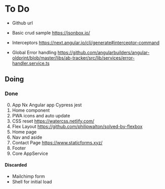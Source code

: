 # To Do

- Github url

- Basic crud sample https://jsonbox.io/

- Interceptors https://next.angular.io/cli/generate#interceptor-command

- Global Error handling https://github.com/angularbuilders/angular-oldprint/blob/master/libs/ab-tracker/src/lib/services/error-handler.service.ts

## Doing

### Done

0. App Nx Angular app Cypress jest
1. Home component
2. PWA icons and auto update
3. CSS reset https://watercss.netlify.com/
4. Flex Layout https://github.com/philipwalton/solved-by-flexbox
5. Home page
6. Nav and aside
7. Contact Page https://www.staticforms.xyz/
8. Footer
9. Core AppService

#### Discarded

- Mailchimp form
- Shell for initial load
